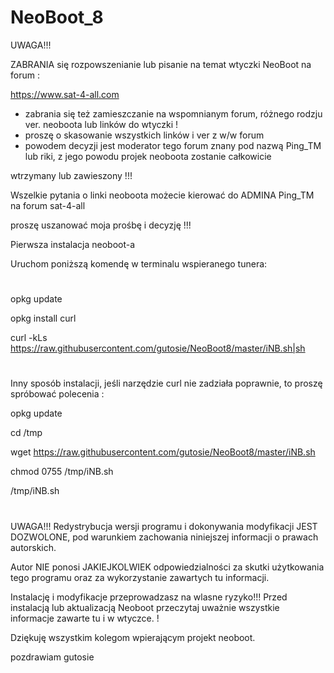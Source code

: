 # NeoBoot_8


UWAGA!!!

ZABRANIA się rozpowszenianie lub pisanie na temat wtyczki NeoBoot na forum :

 https://www.sat-4-all.com
 
- zabrania się też zamieszczanie na wspomnianym forum, różnego rodzju ver. neoboota lub linków do wtyczki !
- proszę o skasowanie wszystkich linków i ver z w/w forum
- powodem decyzji jest moderator tego forum znany pod nazwą Ping_TM lub riki, z jego powodu projek neoboota zostanie całkowicie 

wtrzymany lub zawieszony !!! 

Wszelkie pytania o linki neoboota możecie kierować do ADMINA Ping_TM na forum sat-4-all

proszę uszanować moja prośbę i decyzję !!!






Pierwsza instalacja neoboot-a

Uruchom poniższą komendę w terminalu wspieranego tunera:
#

opkg update 

opkg install curl 

curl -kLs https://raw.githubusercontent.com/gutosie/NeoBoot8/master/iNB.sh|sh
#

Inny sposób instalacji, jeśli narzędzie curl nie zadziała poprawnie, to proszę spróbować polecenia :


opkg update

cd /tmp

wget https://raw.githubusercontent.com/gutosie/NeoBoot8/master/iNB.sh

chmod 0755 /tmp/iNB.sh

/tmp/iNB.sh
#

UWAGA!!! 
 Redystrybucja wersji programu i dokonywania modyfikacji JEST DOZWOLONE, pod warunkiem zachowania niniejszej informacji o prawach autorskich. 

Autor NIE ponosi JAKIEJKOLWIEK odpowiedzialności za skutki użytkowania tego programu oraz za wykorzystanie zawartych tu informacji.

Instalację i modyfikacje przeprowadzasz na wlasne ryzyko!!! Przed instalacją lub aktualizacją Neoboot przeczytaj uważnie wszystkie informacje zawarte tu i w wtyczce. !

Dziękuję wszystkim kolegom wpierającym projekt neoboot.


pozdrawiam gutosie

